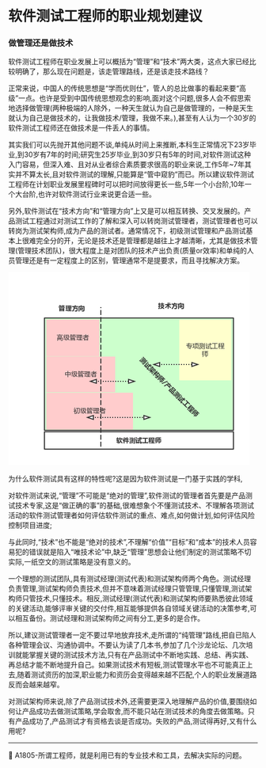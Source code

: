 
# 软件测试工程师的职业规划建议

### 做管理还是做技术

软件测试工程师在职业发展上可以概括为“管理”和“技术”两大类，这点大家已经比较明确了，那么现在问题是，该走管理路线，还是该走技术路线？

正常来说，中国人的传统思想是“学而优则仕”，管人的总比做事的看起来要“高级”一点。也许是受到中国传统思想观念的影响,面对这个问题,很多人会不假思索地选择做管理(两种极端的人除外，一种天生就认为自己是做管理的，一种是天生就认为自己是做技术的，让我做技术/管理，我做不来。),甚至有人认为一个30岁的软件测试工程师还在做技术是一件丢人的事情。

其实我们可以先抛开其他问题不谈,单纯从时间上来推断,本科生正常情况下23岁毕业,到30岁有7年的时间;研究生25岁毕业,到30岁只有5年的时间,对软件测试这种入门容易，但深入难、且对从业者综合素质要求很高的职业来说,工作5年~7年其实并不算太长,且对软件测试的理解,只能算是“管中窥豹”而已。所以建议软件测试工程师在计划职业发展里程碑时可以把时间放得更长一些,5年一个小台阶,10年一个大台阶,也许对软件测试行业来说更合适一些。

另外,软件测试在“技术方向”和“管理方向”上又是可以相互转换、交叉发展的。产品测试工程通过对测试工作的了解和深入可以转岗测试管理者，测试管理者也可以转岗为测试架构师,成为产品的测试者。通常情况下，初级测试管理和产品测试基本上很难完全分的开，无论是技术还是管理都是越往上才越清晰，尤其是做技术管理(管理技术团队)，很大程度上是对团队的技术产出负责(质量or效率)和单纯的人员管理还是有一定程度上的区别，管理通常不是提要求，而且寻找解决方案。

![](resFiles/r2/软件测试工程师职业规划建议图.jpg)

为什么软件测试具有这样的特性呢?这是因为软件测试是一门基于实践的学科,

对软件测试来说,“管理”不可能是“绝对的管理”,软件测试的管理者首先要是产品测试技术专家,这是“做正确的事”的基础,很难想象个不懂测试技术、不理解各项测试活动的软件测试管理者如何评估软件测试的重点、难点,如何做计划,如何评估风险控制项目进度;

与此同时,“技术”也不能是“绝对的技术”,不理解“价值”“目标”和“成本”的技术人员容易犯的错误就是陷入“唯技术论”中,缺乏“管理”思想会让他们制定的测试策略不切实际,一纸空文的测试策略是没有意义的。

一个理想的测试团队,具有测试经理(测试代表)和测试架构师两个角色。测试经理负责管理,测试架构师负责技术,但并不意味着测试经理只管管理,只懂管理,测试架构师只管技术,只懂技术。相反,测试经理(测试代表)和测试架构师要熟悉彼此领域的关键活动,能够评审关键的交付件,相互能够提供各自领域关键活动的决策参考,可以相互备份。测试经理和测试架构师之间有分工,更多的是合作。

所以,建议测试管理者一定不要过早地放弃技术,走所谓的“纯管理”路线,把自已陷人各种管理会议、沟通协调中。不要认为读了几本书,参加了几个沙龙论坛、几次培训就能掌握关键的测试技术方法,只有在产品测试中不断地实践、总结、再实践、再总结才能不断地提升自己。如果测试技术有短板,测试管理水平也不可能真正上去,随着测试资历的加深,职业能力和资历会变得越来越不匹配,个人的职业发展道路反而会越来越窄。

对测试架构师来说,除了产品测试技术外,还需要更深入地理解产品的价值,要围绕如何让产品成功去做测试策略,学会取舍,而不能只站在测试技术的角度去做策略。只有产品成功了,产品测试才有资格去谈是否成功。失败的产品,测试得再好,又有什么用呢?

* * *
:bug: A1805-所谓工程师，就是利用已有的专业技术和工具，去解决实际的问题。
